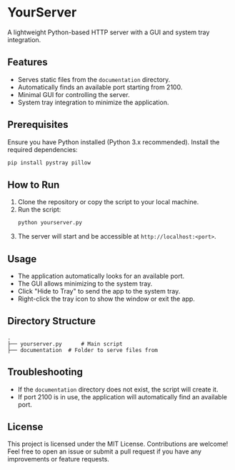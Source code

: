 # YourServer

A lightweight Python-based HTTP server with a GUI and system tray integration.

## Features

- Serves static files from the `documentation` directory.
- Automatically finds an available port starting from 2100.
- Minimal GUI for controlling the server.
- System tray integration to minimize the application.

## Prerequisites

Ensure you have Python installed (Python 3.x recommended). Install the required dependencies:

```sh
pip install pystray pillow
```

## How to Run

1. Clone the repository or copy the script to your local machine.
2. Run the script:
   ```sh
   python yourserver.py
   ```
3. The server will start and be accessible at `http://localhost:<port>`.

## Usage

- The application automatically looks for an available port.
- The GUI allows minimizing to the system tray.
- Click "Hide to Tray" to send the app to the system tray.
- Right-click the tray icon to show the window or exit the app.

## Directory Structure

```
.
├── yourserver.py      # Main script
├── documentation  # Folder to serve files from
```

## Troubleshooting

- If the `documentation` directory does not exist, the script will create it.
- If port 2100 is in use, the application will automatically find an available port.

## License

This project is licensed under the MIT License. Contributions are welcome! Feel free to open an issue or submit a pull request if you have any improvements or feature requests.
